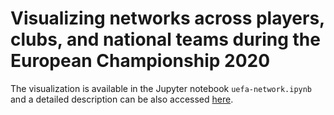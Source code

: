 # Visualizing networks across players, clubs, and national teams during the European Championship 2020

The visualization is available in the Jupyter notebook `uefa-network.ipynb` and a detailed description can be also accessed [here]().

